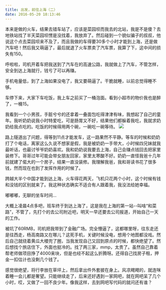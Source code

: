 ```yaml
---
title: 出发，前往上海（二）
date: 2016-05-20 18:13:46
---
```


本来是做的火车，结果去错车站了，应该是菜园坝而我去的北站，我是不是傻？去地铁站找了半天菜园坝愣是没找着，我放弃了。然后碰到一个貌似骗子的叔叔，他说这个点去菜园坝来不及了，而且我做的车得要30多个小时才能到上海，还是做汽车吧！然后我又萌逼了，最后就退了火车票卖了汽车票，我算了下，这中间的损失有150。

呼啦啦，司机开着车把我送到了汽车在的高速公路，我就做上了汽车，不管怎样，安全到达上海就行，钱亏了可以再赚。

手机电量低，到了上海如果没电了，我又要萌逼了。干脆就睡，以前总觉得睡不够。

车停下来，大家下车吃饭，我上车之前买了一桶泡面。看到小超市的物价我也是醉了，一桶15。

我看到一个小男孩，手脏兮兮的还拿着一叠面包吃得津津有味，我想起了自己的童年。我听奶奶说我小时特爱吃，可是肠胃又不好，结果他们都躲着我吃，我就求奶奶给我点吃的。吃饭的时候得用两个碗，一碗吃一碗等待。
![](https://fs.andylistudio.com/blog/article/go_to_shanghai.jpg)

路上隧道出了问题，得等到11点才能发车，这一路果然不平静。等车的时候和奶奶打了个电话，离家这么久说不想家是假，我是被奶奶一手带大，小时候四兄妹就我最听话，也最讨爷爷奶奶喜欢。我和奶奶说我要去上海，自己会赚点钱回去把家里装修下。哥哥过年可能会带女朋友回家，家里太寒酸不好。奶奶一直怪我爸十几年前就建了偌大的一个房子，结果一直没装修。我理解我爸，我和哥读书花了很多钱，然而现在也到了发挥作用的时候了。

跨越大半个中国才能到达上海，火车得花两天，飞机只花两个小时，这个时候有钱和没钱的区别就来了。我这种状态确实不适合有人跟着我，我没法给她幸福。

嘟嘟嘟，无聊的坐车时间...

大概上凌晨4点多吧，班车终于到达上海了，这是我在上海的第一站--叫啥“和菜路”，不管了，先打个的去公司附近吧，明天一早还要去公司报道，开始自己一天的工作。

被坑了60RMB，司机把我带到了金融广场。完全懵逼了，这都哪里呀，往东走还是往西走，杨高南路又在哪儿？这死手机，关键时候没电，想用个地图都没戏。然后自己就绕着黄瓜大楼兜了圈，当我发现自己又回到原点的时候，都快绝望了。然后想找个旅店住下，外面也挺冷的。找了两三家，mmp，太贵了。虽然自己靠着帮老师做项目挣了4000来块，但是也经不起这么折腾呀。还得自己找房子租，押金一扣估计也没剩几个钱了。

感觉很绝望，将行李放在草坪上，然后拿出件外套披在身上。风凉飕飕的，就连咪着睡一会儿都是奢望。只能继续走了，后来还好遇到一家网吧，就在网吧呆了几个小时，哎，又做了一回不良少年。像我这样，去到网吧写代码的就问还有谁？
